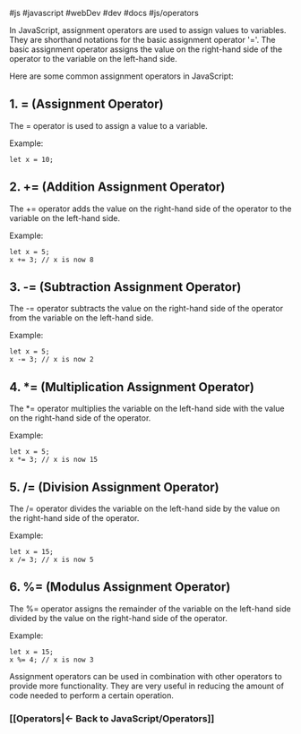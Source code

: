 #js #javascript #webDev #dev #docs #js/operators 

In JavaScript, assignment operators are used to assign values to variables. They are shorthand notations for the basic assignment operator '='. The basic assignment operator assigns the value on the right-hand side of the operator to the variable on the left-hand side.

Here are some common assignment operators in JavaScript:

## 1. = (Assignment Operator)

The = operator is used to assign a value to a variable.

Example:

```
let x = 10;

```

## 2. += (Addition Assignment Operator)

The += operator adds the value on the right-hand side of the operator to the variable on the left-hand side.

Example:

```
let x = 5;
x += 3; // x is now 8

```

## 3. -= (Subtraction Assignment Operator)

The -= operator subtracts the value on the right-hand side of the operator from the variable on the left-hand side.

Example:

```
let x = 5;
x -= 3; // x is now 2

```

## 4. *= (Multiplication Assignment Operator)

The *= operator multiplies the variable on the left-hand side with the value on the right-hand side of the operator.

Example:

```
let x = 5;
x *= 3; // x is now 15

```

## 5. /= (Division Assignment Operator)

The /= operator divides the variable on the left-hand side by the value on the right-hand side of the operator.

Example:

```
let x = 15;
x /= 3; // x is now 5

```

## 6. %= (Modulus Assignment Operator)

The %= operator assigns the remainder of the variable on the left-hand side divided by the value on the right-hand side of the operator.

Example:

```
let x = 15;
x %= 4; // x is now 3

```

Assignment operators can be used in combination with other operators to provide more functionality. They are very useful in reducing the amount of code needed to perform a certain operation.



### [[Operators|<- Back to JavaScript/Operators]]